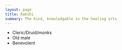 ```yaml
---
layout: page
title: Rakshi
summary: The Kind, knowledgable in the healing arts
---
```


- Cleric/Druid/monks
- Old male
- Benevolent

